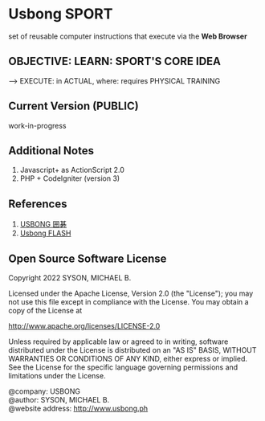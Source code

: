# Usbong SPORT
set of reusable computer instructions that execute via the <b>Web Browser</b> 


## OBJECTIVE: LEARN: SPORT'S CORE IDEA
--> EXECUTE: in ACTUAL, where: requires PHYSICAL TRAINING

## Current Version (PUBLIC)
work-in-progress

## Additional Notes
1) Javascript+ as ActionScript 2.0
2) PHP + CodeIgniter (version 3)

## References
1) [USBONG 囲碁](https://github.com/usbong/IGO)
2) [Usbong FLASH](https://github.com/usbong/FLASH)

## Open Source Software License
Copyright 2022 SYSON, MICHAEL B.

Licensed under the Apache License, Version 2.0 (the "License"); you may not use this file except in compliance with the License. You may obtain a copy of the License at

   http://www.apache.org/licenses/LICENSE-2.0
  
Unless required by applicable law or agreed to in writing, software distributed under the License is distributed on an "AS IS" BASIS, WITHOUT WARRANTIES OR CONDITIONS OF ANY KIND, either express or implied. See the License for the specific language governing permissions and limitations under the License.

@company: USBONG<br/>
@author: SYSON, MICHAEL B.<br/>
@website address: http://www.usbong.ph<br/>
